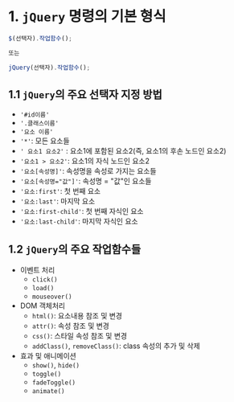 # 1. `jQuery` 명령의 기본 형식

```js
$(선택자).작업함수(); 

또는 

jQuery(선택자).작업함수();
```

## 1.1 `jQuery`의 주요 선택자 지정 방법

- `'#id이름'`
- `'.클래스이름'`
- `'요소 이름'`
- `'*'`: 모든 요소들
- `' 요소1 요소2'` : 요소1에 포함된 요소2(즉, 요소1의 후손 노드인 요소2)
- `'요소1 > 요소2'`: 요소1의 자식 노드인 요소2
- `'요소[속성명]'`: 속성명을 속성로 가지는 요소들
- `'요소[속성명="값"]'`: 속성명 = "값"인 요소들
- `'요소:first'`: 첫 번째 요소
- `'요소:last'`: 마지막 요소
- `'요소:first-child'`: 첫 번째 자식인 요소
- `'요소:last-child'`: 마지막 자식인 요소

## 1.2 `jQuery`의 주요 작업함수들

- 이벤트 처리
  - `click()`
  - `load()`
  - `mouseover()`
- DOM 객체처리
  - `html()`: 요소내용 참조 및 변경
  - `attr()`: 속성 참조 및 변경
  - `css()`: 스타일 속성 참조 및 변경
  - `addClass()`, `removeClass()`: class 속성의 추가 및 삭제
- 효과 및 애니메이션
  - `show()`, `hide()` 
  - `toggle()`
  - `fadeToggle()`
  - `animate()`